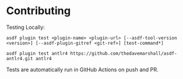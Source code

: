 # Contributing

Testing Locally:

```shell
asdf plugin test <plugin-name> <plugin-url> [--asdf-tool-version <version>] [--asdf-plugin-gitref <git-ref>] [test-command*]

asdf plugin test antlr4 https://github.com/thedavemarshall/asdf-antlr4.git antlr4
```

Tests are automatically run in GitHub Actions on push and PR.
